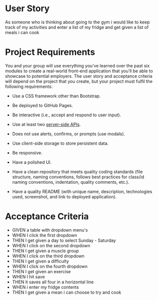 # User Story    
As someone who is thinking about going to the gym i would like to keep track of my activities and enter a list of my fridge and get given a list of meals i can cook

# Project Requirements

You and your group will use everything you’ve learned over the past six modules to create a real-world front-end application that you’ll be able to showcase to potential employers. The user story and acceptance criteria will depend on the project that you create, but your project must fulfil the following requirements:

* Use a CSS framework other than Bootstrap.

* Be deployed to GitHub Pages.

* Be interactive (i.e., accept and respond to user input).

* Use at least two [server-side APIs](https://coding-boot-camp.github.io/full-stack/apis/api-resources).

* Does not use alerts, confirms, or prompts (use modals).

* Use client-side storage to store persistent data.

* Be responsive.

* Have a polished UI.

* Have a clean repository that meets quality coding standards (file structure, naming conventions, follows best practices for class/id naming conventions, indentation, quality comments, etc.).

* Have a quality README (with unique name, description, technologies used, screenshot, and link to deployed application).


# Acceptance Criteria

* GIVEN a table with dropdown menu's
* WHEN I click the first dropdown
* THEN I get given a day to select Sunday - Saturday
* WHEN I click on the second dropdown
* THEN I get given a muscle group
* WHEN I click on the third dropdown
* THEN I get given a difficulty
* WHEN I click on the fourth dropdown
* THEN I get given an exercise
* WHEN I hit save
* THEN it saves all four in a horizontal line
* WHEN i enter my fridge contents
* THEN I get given a mean i can choose to try and cook

